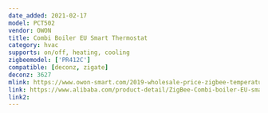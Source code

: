 ```yaml
---
date_added: 2021-02-17
model: PCT502
vendor: OWON
title: Combi Boiler EU Smart Thermostat
category: hvac
supports: on/off, heating, cooling
zigbeemodel: ['PR412C']
compatible: [deconz, zigate]
deconz: 3627
mlink: https://www.owon-smart.com/2019-wholesale-price-zigbee-temperature-humidity-sensor-zigbee-combi-boiler-eu-smart-thermostat-temperature-controller-502-owon-product/
link: https://www.alibaba.com/product-detail/ZigBee-Combi-boiler-EU-smart-thermostat_62495143779.html
link2: 
---
```

